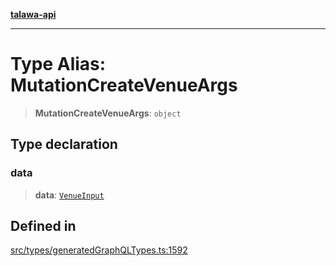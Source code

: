 [**talawa-api**](../../../README.md)

***

# Type Alias: MutationCreateVenueArgs

> **MutationCreateVenueArgs**: `object`

## Type declaration

### data

> **data**: [`VenueInput`](VenueInput.md)

## Defined in

[src/types/generatedGraphQLTypes.ts:1592](https://github.com/Suyash878/talawa-api/blob/f376d03c37e9acd046e7cc983947432c95f74442/src/types/generatedGraphQLTypes.ts#L1592)
